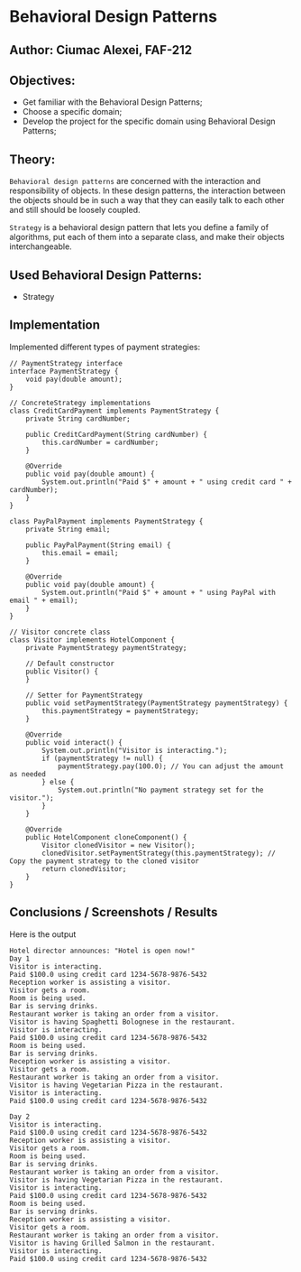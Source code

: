 # Behavioral Design Patterns


## Author: Ciumac Alexei, FAF-212

## Objectives:

* Get familiar with the Behavioral Design Patterns;
* Choose a specific domain;
* Develop the project for the specific domain using Behavioral Design Patterns;

## Theory:

`Behavioral design patterns` are concerned with the interaction and responsibility of objects. In these design patterns, the interaction between the objects should be in such a way that they can easily talk to each other and still should be loosely coupled. 

`Strategy` is a behavioral design pattern that lets you define a family of algorithms, put each of them into a separate class, and make their objects interchangeable.

## Used Behavioral Design Patterns:

* Strategy

## Implementation
Implemented different types of payment strategies:
```
// PaymentStrategy interface
interface PaymentStrategy {
    void pay(double amount);
}

// ConcreteStrategy implementations
class CreditCardPayment implements PaymentStrategy {
    private String cardNumber;

    public CreditCardPayment(String cardNumber) {
        this.cardNumber = cardNumber;
    }

    @Override
    public void pay(double amount) {
        System.out.println("Paid $" + amount + " using credit card " + cardNumber);
    }
}

class PayPalPayment implements PaymentStrategy {
    private String email;

    public PayPalPayment(String email) {
        this.email = email;
    }

    @Override
    public void pay(double amount) {
        System.out.println("Paid $" + amount + " using PayPal with email " + email);
    }
}

```
```
// Visitor concrete class
class Visitor implements HotelComponent {
    private PaymentStrategy paymentStrategy;

    // Default constructor
    public Visitor() {
    }

    // Setter for PaymentStrategy
    public void setPaymentStrategy(PaymentStrategy paymentStrategy) {
        this.paymentStrategy = paymentStrategy;
    }

    @Override
    public void interact() {
        System.out.println("Visitor is interacting.");
        if (paymentStrategy != null) {
            paymentStrategy.pay(100.0); // You can adjust the amount as needed
        } else {
            System.out.println("No payment strategy set for the visitor.");
        }
    }

    @Override
    public HotelComponent cloneComponent() {
        Visitor clonedVisitor = new Visitor();
        clonedVisitor.setPaymentStrategy(this.paymentStrategy); // Copy the payment strategy to the cloned visitor
        return clonedVisitor;
    }
}
```
## Conclusions / Screenshots / Results 
Here is the output
```
Hotel director announces: "Hotel is open now!"
Day 1
Visitor is interacting.
Paid $100.0 using credit card 1234-5678-9876-5432
Reception worker is assisting a visitor.
Visitor gets a room.
Room is being used.
Bar is serving drinks.
Restaurant worker is taking an order from a visitor.
Visitor is having Spaghetti Bolognese in the restaurant.
Visitor is interacting.
Paid $100.0 using credit card 1234-5678-9876-5432
Room is being used.
Bar is serving drinks.
Reception worker is assisting a visitor.
Visitor gets a room.
Restaurant worker is taking an order from a visitor.
Visitor is having Vegetarian Pizza in the restaurant.
Visitor is interacting.
Paid $100.0 using credit card 1234-5678-9876-5432

Day 2
Visitor is interacting.
Paid $100.0 using credit card 1234-5678-9876-5432
Reception worker is assisting a visitor.
Visitor gets a room.
Room is being used.
Bar is serving drinks.
Restaurant worker is taking an order from a visitor.
Visitor is having Vegetarian Pizza in the restaurant.
Visitor is interacting.
Paid $100.0 using credit card 1234-5678-9876-5432
Room is being used.
Bar is serving drinks.
Reception worker is assisting a visitor.
Visitor gets a room.
Restaurant worker is taking an order from a visitor.
Visitor is having Grilled Salmon in the restaurant.
Visitor is interacting.
Paid $100.0 using credit card 1234-5678-9876-5432
```
